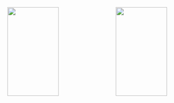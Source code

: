 <p>
  <img 
       width="48%" 
       min-width="420px" 
       height="200px" 
       align="left" 
       src= "? Username = anuraghazra )] (https://github.com/AllanDonato7e-stats)"/>

<p>
  <img 
       width="48%" 
       min-width="420px" 
       height="200px" 
       align="left" 
       src="? Username = AllanDonato7 & show_icons = true & theme = radical )"/>     
</p>

